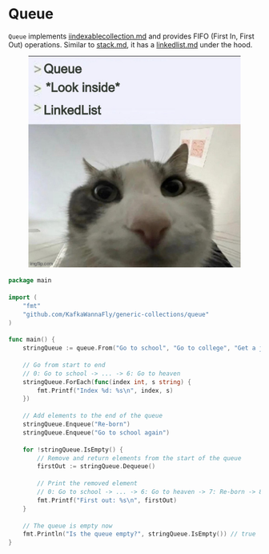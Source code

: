 # Queue

`Queue` implements [iindexablecollection.md](iindexablecollection.md "mention") and provides FIFO (First In, First Out) operations. Similar to [stack.md](stack.md "mention"), it has a [linkedlist.md](linkedlist.md "mention") under the hood.

<figure><img src="../.gitbook/assets/9251q1.jpg" alt=""><figcaption></figcaption></figure>

```go
package main

import (
	"fmt"
	"github.com/KafkaWannaFly/generic-collections/queue"
)

func main() {
	stringQueue := queue.From("Go to school", "Go to college", "Get a job", "Get married", "Have kids", "Retire", "Go to heaven")

	// Go from start to end
	// 0: Go to school -> ... -> 6: Go to heaven
	stringQueue.ForEach(func(index int, s string) {
		fmt.Printf("Index %d: %s\n", index, s)
	})

	// Add elements to the end of the queue
	stringQueue.Enqueue("Re-born")
	stringQueue.Enqueue("Go to school again")

	for !stringQueue.IsEmpty() {
		// Remove and return elements from the start of the queue
		firstOut := stringQueue.Dequeue()

		// Print the removed element
		// 0: Go to school -> ... -> 6: Go to heaven -> 7: Re-born -> 8: Go to school again
		fmt.Printf("First out: %s\n", firstOut)
	}

	// The queue is empty now
	fmt.Println("Is the queue empty?", stringQueue.IsEmpty()) // true
}

```
